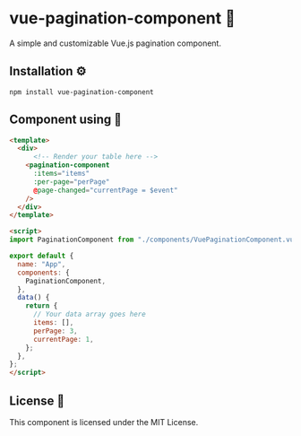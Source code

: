 vue-pagination-component 💫
========================
A simple and customizable Vue.js pagination component.




Installation ⚙️
------------

`npm install vue-pagination-component`

Component using 🚀
-----
```html
<template>
  <div>
      <!-- Render your table here -->
    <pagination-component
      :items="items"
      :per-page="perPage"
      @page-changed="currentPage = $event"
    />
  </div>
</template>

<script>
import PaginationComponent from "./components/VuePaginationComponent.vue";

export default {
  name: "App",
  components: {
    PaginationComponent,
  },
  data() {
    return {
      // Your data array goes here
      items: [],
      perPage: 3,
      currentPage: 1,
    };
  },
};
</script>
```

## License 📝
This component is licensed under the MIT License.
